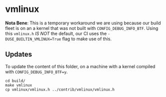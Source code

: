 # vmlinux

**Nota Bene**: This is a temporary workaround we are using because our build
fleet is on an a kernel that was not built with `CONFIG_DEBUG_INFO_BTF`.
Using this `vmlinux.h` *IS NOT* the default, our CI uses the `-DUSE_BUILTIN_VMLINUX=True`
flag to make use of this.


## Updates

To update the content of this folder, on a machine with a kernel compiled with `CONFIG_DEBUG_INFO_BTF=y`.

```
cd build/
make vmlinux
cp vmlinux/vmlinux.h ../contrib/vmlinux/vmlinux.h
```
